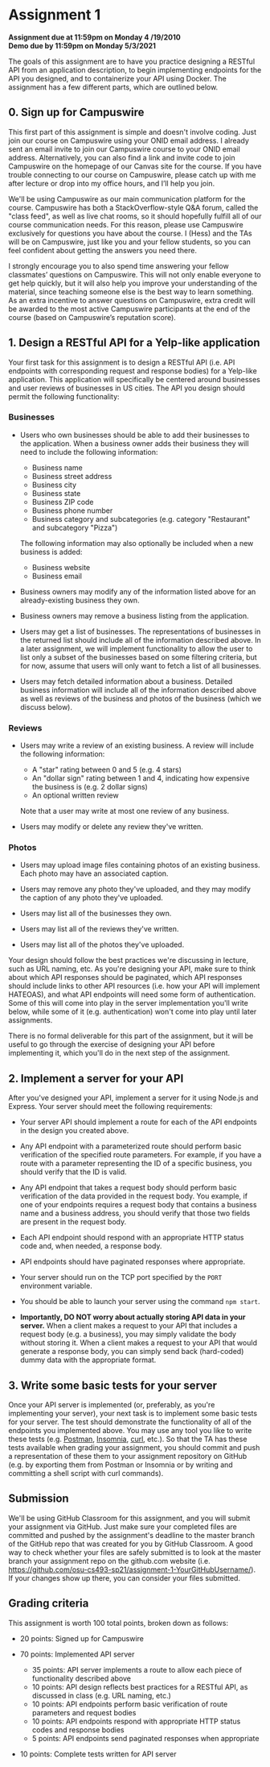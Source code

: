 # Assignment 1

**Assignment due at 11:59pm on Monday 4 /19/2010**<br/>
**Demo due by 11:59pm on Monday 5/3/2021**

The goals of this assignment are to have you practice designing a RESTful API from an application description, to begin implementing endpoints for the API you designed, and to containerize your API using Docker.  The assignment has a few different parts, which are outlined below.

## 0. Sign up for Campuswire

This first part of this assignment is simple and doesn't involve coding. Just join our course on Campuswire using your ONID email address. I already sent an email invite to join our Campuswire course to your ONID email address. Alternatively, you can also find a link and invite code to join Campuswire on the homepage of our Canvas site for the course. If you have trouble connecting to our course on Campuswire, please catch up with me after lecture or drop into my office hours, and I’ll help you join.

We'll be using Campuswire as our main communication platform for the course. Campuswire has both a StackOverflow-style Q&A forum, called the "class feed", as well as live chat rooms, so it should hopefully fulfill all of our course communication needs. For this reason, please use Campuswire exclusively for questions you have about the course. I (Hess) and the TAs will be on Campuswire, just like you and your fellow students, so you can feel confident about getting the answers you need there.

I strongly encourage you to also spend time answering your fellow classmates’ questions on Campuswire. This will not only enable everyone to get help quickly, but it will also help you improve your understanding of the material, since teaching someone else is the best way to learn something. As an extra incentive to answer questions on Campuswire, extra credit will be awarded to the most active Campuswire participants at the end of the course (based on Campuswire’s reputation score).

## 1. Design a RESTful API for a Yelp-like application

Your first task for this assignment is to design a RESTful API (i.e. API endpoints with corresponding request and response bodies) for a Yelp-like application.  This application will specifically be centered around businesses and user reviews of businesses in US cities.  The API you design should permit the following functionality:

### Businesses

  * Users who own businesses should be able to add their businesses to the application.  When a business owner adds their business they will need to include the following information:
    * Business name
    * Business street address
    * Business city
    * Business state
    * Business ZIP code
    * Business phone number
    * Business category and subcategories (e.g. category "Restaurant" and subcategory "Pizza")

    The following information may also optionally be included when a new business is added:
      * Business website
      * Business email

  * Business owners may modify any of the information listed above for an already-existing business they own.

  * Business owners may remove a business listing from the application.

  * Users may get a list of businesses.  The representations of businesses in the returned list should include all of the information described above.  In a later assignment, we will implement functionality to allow the user to list only a subset of the businesses based on some filtering criteria, but for now, assume that users will only want to fetch a list of all businesses.

  * Users may fetch detailed information about a business.  Detailed business information will include all of the information described above as well as reviews of the business and photos of the business (which we discuss below).

### Reviews

  * Users may write a review of an existing business.  A review will include the following information:
    * A "star" rating between 0 and 5 (e.g. 4 stars)
    * An "dollar sign" rating between 1 and 4, indicating how expensive the business is (e.g. 2 dollar signs)
    * An optional written review

    Note that a user may write at most one review of any business.

  * Users may modify or delete any review they've written.

### Photos

  * Users may upload image files containing photos of an existing business.  Each photo may have an associated caption.

  * Users may remove any photo they've uploaded, and they may modify the caption of any photo they've uploaded.

  * Users may list all of the businesses they own.

  * Users may list all of the reviews they've written.

  * Users may list all of the photos they've uploaded.

Your design should follow the best practices we're discussing in lecture, such as URL naming, etc.  As you're designing your API, make sure to think about which API responses should be paginated, which API responses should include links to other API resources (i.e. how your API will implement HATEOAS), and what API endpoints will need some form of authentication.  Some of this will come into play in the server implementation you'll write below, while some of it (e.g. authentication) won't come into play until later assignments.

There is no formal deliverable for this part of the assignment, but it will be useful to go through the exercise of designing your API before implementing it, which you'll do in the next step of the assignment.

## 2. Implement a server for your API

After you've designed your API, implement a server for it using Node.js and Express.  Your server should meet the following requirements:

  * Your server API should implement a route for each of the API endpoints in the design you created above.

  * Any API endpoint with a parameterized route should perform basic verification of the specified route parameters.  For example, if you have a route with a parameter representing the ID of a specific business, you should verify that the ID is valid.

  * Any API endpoint that takes a request body should perform basic verification of the data provided in the request body.  You example, if one of your endpoints requires a request body that contains a business name and a business address, you should verify that those two fields are present in the request body.

  * Each API endpoint should respond with an appropriate HTTP status code and, when needed, a response body.

  * API endpoints should have paginated responses where appropriate.

  * Your server should run on the TCP port specified by the `PORT` environment variable.

  * You should be able to launch your server using the command `npm start`.

  * **Importantly, DO NOT worry about actually storing API data in your server.**  When a client makes a request to your API that includes a request body (e.g. a business), you may simply validate the body without storing it.  When a client makes a request to your API that would generate a response body, you can simply send back (hard-coded) dummy data with the appropriate format.

## 3. Write some basic tests for your server

Once your API server is implemented (or, preferably, as you're implementing your server), your next task is to implement some basic tests for your server.  The test should demonstrate the functionality of all of the endpoints you implemented above.  You may use any tool you like to write these tests (e.g. [Postman](https://www.postman.com/), [Insomnia](https://insomnia.rest/), [curl](https://curl.haxx.se/), etc.).  So that the TA has these tests available when grading your assignment, you should commit and push a representation of these them to your assignment repository on GitHub (e.g. by exporting them from Postman or Insomnia or by writing and committing a shell script with curl commands).

## Submission

We'll be using GitHub Classroom for this assignment, and you will submit your assignment via GitHub.  Just make sure your completed files are committed and pushed by the assignment's deadline to the master branch of the GitHub repo that was created for you by GitHub Classroom.  A good way to check whether your files are safely submitted is to look at the master branch your assignment repo on the github.com website (i.e. https://github.com/osu-cs493-sp21/assignment-1-YourGitHubUsername/). If your changes show up there, you can consider your files submitted.

## Grading criteria

This assignment is worth 100 total points, broken down as follows:

* 20 points: Signed up for Campuswire

* 70 points: Implemented API server
  * 35 points: API server implements a route to allow each piece of functionality described above
  * 10 points: API design reflects best practices for a RESTful API, as discussed in class (e.g. URL naming, etc.)
  * 10 points: API endpoints perform basic verification of route parameters and request bodies
  * 10 points: API endpoints respond with appropriate HTTP status codes and response bodies
  * 5 points: API endpoints send paginated responses when appropriate

* 10 points: Complete tests written for API server
